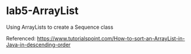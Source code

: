 # lab5-ArrayList
Using ArrayLists to create a Sequence class

Referenced: https://www.tutorialspoint.com/How-to-sort-an-ArrayList-in-Java-in-descending-order